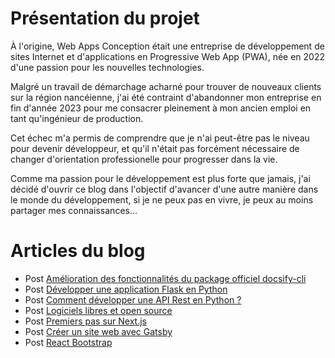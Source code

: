 # Présentation du projet

À l'origine, Web Apps Conception était une entreprise de développement de sites Internet et d'applications en Progressive Web App (PWA), née en 2022 d'une passion pour les nouvelles technologies.

Malgré un travail de démarchage acharné pour trouver de nouveaux clients sur la région nancéienne, j'ai été contraint d'abandonner mon entreprise en fin d'année 2023 pour me consacrer pleinement à mon ancien emploi en tant qu'ingénieur de production.

Cet échec m'a permis de comprendre que je n'ai peut-être pas le niveau pour devenir développeur, et qu'il n'était pas forcément nécessaire de changer d'orientation professionelle pour progresser dans la vie.

Comme ma passion pour le développement est plus forte que jamais, j'ai décidé d'ouvrir ce blog dans l'objectif d'avancer d'une autre manière dans le monde du développement, si je ne peux pas en vivre, je peux au moins partager mes connaissances...


# Articles du blog

  - Post [Amélioration des fonctionnalités du package officiel docsify-cli](/2024/10/18/Docsify-cli.html)
  - Post [Développer une application Flask en Python](/2024/10/04/Application-Flask-en-Python.html)
  - Post [Comment développer une API Rest en Python ?](/2024/09/29/API-Rest-en-Python.html)
  - Post [Logiciels libres et open source](/2023/05/10/logiciels-libres.html)
  - Post [Premiers pas sur Next.js](/2022/11/15/premiers-pas-sur-next-js.html)
  - Post [Créer un site web avec Gatsby](/2022/11/15/creer-website-gatsby.html)
  - Post [React Bootstrap](/2022/11/15/react-bootstrap.html)

